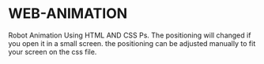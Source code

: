 # WEB-ANIMATION
Robot Animation Using HTML AND CSS
Ps. The positioning will changed if you open it in a small screen. the positioning can be adjusted manually to fit your screen on the css file.
